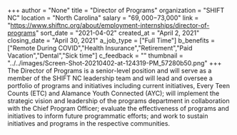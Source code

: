 +++
author = "None"
title = "Director of Programs"
organization = "SHIFT NC"
location = "North Carolina"
salary = "$69,000-$73,000"
link = "https://www.shiftnc.org/about/employment-internships/director-of-programs"
sort_date = "2021-04-02"
created_at = "April 2, 2021"
closing_date = "April 30, 2021"
a_job_type = ["Full Time"]
b_benefits = ["Remote During COVID","Health Insurance","Retirement","Paid Vacation","Dental","Sick time"]
c_feedback = ""
thumbnail = "../../images/Screen-Shot-20210402-at-124319-PM_57280b50.png"
+++
The Director of Programs is a senior-level position and will serve as a member of the SHIFT NC leadership team and will lead and oversee a portfolio of programs and initiatives including current initiatives, Every Teen Counts (ETC) and Alamance Youth Connected (AYC); will implement the strategic vision and leadership of the programs department in collaboration with the Chief Program Officer; evaluate the effectiveness of programs and initiatives to inform future programmatic efforts; and work to sustain initiatives and programs in the respective communities.